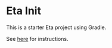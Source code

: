 # Eta Init

This is a starter Eta project using Gradle.

See [here](http://eta-lang.org/docs/user-guides/eta-user-guide/installation/gradle#requirements) for instructions.
